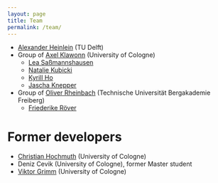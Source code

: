 ```yaml
---
layout: page
title: Team
permalink: /team/
---
```


+ <a href="https://searhein.github.io/" target="_blank">Alexander Heinlein</a> (TU Delft)
+ Group of <a href="http://www.numerik.uni-koeln.de" target="_blank">Axel Klawonn</a> (University of Cologne)
	+ <a href="https://numerik.uni-koeln.de/arbeitsgruppe/l-sassmannshausen-m-sc" target="_blank">Lea Saßmannshausen</a>
	+ <a href="https://numerik.uni-koeln.de/arbeitsgruppe/n-kubicki-m-sc" target="_blank">Natalie Kubicki</a>
	+ <a href="https://numerik.uni-koeln.de/arbeitsgruppe/k-ho-m-sc" target="_blank">Kyrill Ho</a>
	+ <a href="https://numerik.uni-koeln.de/arbeitsgruppe/dr-j-knepper" target="_blank">Jascha Knepper</a>
+ Group of <a href="https://tu-freiberg.de/fakultaet1/institute/numerische-mathematik-und-optimierung/team" target="_blank">Oliver Rheinbach</a> (Technische Universität Bergakademie Freiberg)
	+ <a href="https://tu-freiberg.de/urz/team" target="_blank">Friederike Röver</a>

# Former developers
+ <a href="https://numerik.uni-koeln.de/arbeitsgruppe/dr-c-hochmuth" target="_blank">Christian Hochmuth</a> (University of Cologne)
+ Deniz Cevik (University of Cologne), former Master student
+ <a href="https://numerik.uni-koeln.de/arbeitsgruppe/dr-v-grimm" target="_blank">Viktor Grimm</a> (University of Cologne)